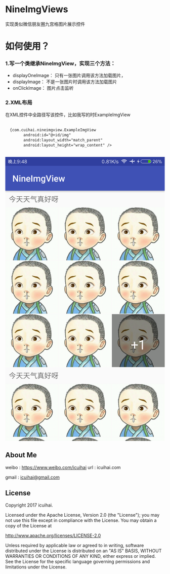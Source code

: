 # NineImgViews
实现类似微信朋友圈九宫格图片展示控件
# 如何使用？
### 1.写一个类继承NineImgView，实现三个方法：
* displayOneImage：
 只有一张图片调用该方法加载图片，
* displayImage：
 不是一张图片时调用该方法加载图片
* onClickImage：
 图片点击监听
 ### 2.XML布局
 在XML控件中全路径写该控件，比如我写的时ExampleImgView
<pre><code>
  {com.cuihai.nineimgview.ExampleImgView
        android:id="@+id/img"
        android:layout_width="match_parent"
        android:layout_height="wrap_content" />
        
</code></pre>
![image](https://github.com/icuihai/NineImgView/raw/master/img/nineimgview.png)
## About Me
weibo : <https://www.weibo.com/icuihai> 
url : icuihai.com

gmail  : icuihai@gmail.com
## License
Copyright 2017 icuihai.

Licensed under the Apache License, Version 2.0 (the "License");
you may not use this file except in compliance with the License.
You may obtain a copy of the License at

   http://www.apache.org/licenses/LICENSE-2.0

Unless required by applicable law or agreed to in writing, software
distributed under the License is distributed on an "AS IS" BASIS,
WITHOUT WARRANTIES OR CONDITIONS OF ANY KIND, either express or implied.
See the License for the specific language governing permissions and
limitations under the License.
